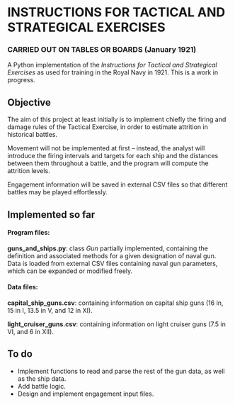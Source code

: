 # INSTRUCTIONS FOR TACTICAL AND STRATEGICAL EXERCISES

### CARRIED OUT ON TABLES OR BOARDS (January 1921)

 
A Python implementation of the *Instructions for Tactical and Strategical Exercises* as used for training in the Royal Navy in 1921. This is a work in progress.

## Objective

The aim of this project at least initially is to implement chiefly the firing and damage rules of the Tactical Exercise, in order to estimate attrition in historical battles.

Movement will not be implemented at first – instead, the analyst will introduce the firing intervals and targets for each ship and the distances between them throughout a battle, and the program will compute the attrition levels.

Engagement information will be saved in external CSV files so that different battles may be played effortlessly.

## Implemented so far

#### Program files:

**guns\_and\_ships.py**: class *Gun* partially implemented, containing the definition and associated methods for a given designation of naval gun. Data is loaded from external CSV files containing naval gun parameters, which can be expanded or modified freely.

#### Data files:

**capital\_ship\_guns.csv**: containing information on capital ship guns (16 in, 15 in I, 13.5 in V, and 12 in XI).

**light\_cruiser\_guns.csv**: containing information on light cruiser guns (7.5 in VI, and 6 in XII).

## To do
* Implement functions to read and parse the rest of the gun data, as well as the ship data.
* Add battle logic.
* Design and implement engagement input files.
